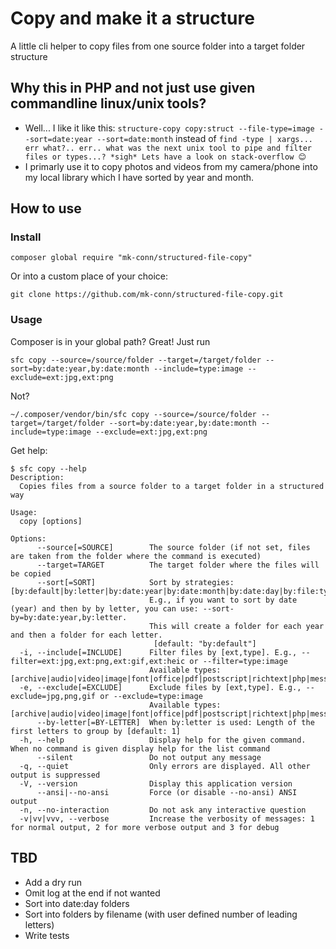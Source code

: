 # Copy and make it a structure

A little cli helper to copy files from one source folder into a target folder structure

## Why this in PHP and not just use given commandline linux/unix tools?

* Well... I like it like this: `structure-copy copy:struct --file-type=image --sort=date:year --sort=date:month`
  instead of
  `find -type | xargs... err what?.. err.. what was the next unix tool to pipe and filter files or types...? *sigh* Lets have a look on stack-overflow 😊`
* I primarly use it to copy photos and videos from my camera/phone into my local library which I have sorted by year and
  month.

## How to use

### Install

`composer global require "mk-conn/structured-file-copy"`

Or into a custom place of your choice:

`git clone https://github.com/mk-conn/structured-file-copy.git`

### Usage

Composer is in your global path? Great! Just run

```shell script
sfc copy --source=/source/folder --target=/target/folder --sort=by:date:year,by:date:month --include=type:image --exclude=ext:jpg,ext:png
```

Not?

```shell script
~/.composer/vendor/bin/sfc copy --source=/source/folder --target=/target/folder --sort=by:date:year,by:date:month --include=type:image --exclude=ext:jpg,ext:png
```

Get help:

```textmate
$ sfc copy --help
Description:
  Copies files from a source folder to a target folder in a structured way

Usage:
  copy [options]

Options:
      --source[=SOURCE]        The source folder (if not set, files are taken from the folder where the command is executed)
      --target=TARGET          The target folder where the files will be copied
      --sort[=SORT]            Sort by strategies: [by:default|by:letter|by:date:year|by:date:month|by:date:day|by:file:type].
                               E.g., if you want to sort by date (year) and then by by letter, you can use: --sort-by=by:date:year,by:letter.
                               This will create a folder for each year and then a folder for each letter.
                                [default: "by:default"]
  -i, --include[=INCLUDE]      Filter files by [ext,type]. E.g., --filter=ext:jpg,ext:png,ext:gif,ext:heic or --filter=type:image
                               Available types: [archive|audio|video|image|font|office|pdf|postscript|richtext|php|message|text|application|xml|source|config]
  -e, --exclude[=EXCLUDE]      Exclude files by [ext,type]. E.g., --exclude=jpg,png,gif or --exclude=type:image
                               Available types: [archive|audio|video|image|font|office|pdf|postscript|richtext|php|message|text|application|xml|source|config]
      --by-letter[=BY-LETTER]  When by:letter is used: Length of the first letters to group by [default: 1]
  -h, --help                   Display help for the given command. When no command is given display help for the list command
      --silent                 Do not output any message
  -q, --quiet                  Only errors are displayed. All other output is suppressed
  -V, --version                Display this application version
      --ansi|--no-ansi         Force (or disable --no-ansi) ANSI output
  -n, --no-interaction         Do not ask any interactive question
  -v|vv|vvv, --verbose         Increase the verbosity of messages: 1 for normal output, 2 for more verbose output and 3 for debug
```

## TBD

* Add a dry run
* Omit log at the end if not wanted
* Sort into date:day folders
* Sort into folders by filename (with user defined number of leading letters)
* Write tests